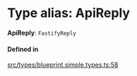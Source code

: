 # Type alias: ApiReply

 **ApiReply**: `FastifyReply`

#### Defined in

[src/types/blueprint.simple.types.ts:58](https://github.com/zjayers/minimesh/blob/9210909/src/types/blueprint.simple.types.ts#L58)
